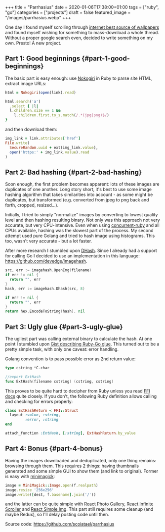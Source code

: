 +++
title = "Parrhasius"
date = 2020-01-06T17:38:00+01:00
tags = ["ruby", "go"]
categories = ["projects"]
draft = false
featured_image = "/images/parrhasius.webp"
+++

One day I found myself scrolling through [internet best source of wallpapers](https://4chan.org/wg) and found myself wishing for something to mass-download a whole thread.
Without a proper google search even, decided to write something on my own. Presto! A new project.


## Part 1: Good beginnings {#part-1-good-beginnings}

The basic part is easy enough: use [Nokogiri](https://nokogiri.org/) in Ruby to parse site HTML, extract image URLs:

```ruby
html = Nokogiri(open(link).read)

html.search('a')
  .select { |l|
  l.children.size == 1 &&
    l.children.first.to_s.match(/.*(jpg|png)$/)
}
```

and then download them:

```ruby
img_link = link.attributes['href']
File.write(
  SecureRandom.uuid + ext(img_link.value),
  open('https:' + img_link.value).read
)
```


## Part 2: Bad hashing {#part-2-bad-hashing}

Soon enough, the first problem becomes apparent: lots of these images are duplicates of one another.
Long story short, it's best to use some image hashing algorithm that takes similarities into account - as some might be duplicates, but transformed (e.g. converted from jpeg to png back and forth, cropped, resized...).

Initially, I tried to simply "normalize" images by converting to lowest quality level and then hashing resulting binary. Not only was this approach not very accurate, but very CPU-intensive. Even when using [concurrent-ruby](https://github.com/ruby-concurrency/concurrent-ruby) and all CPUs available, hashing was the slowest part of the process.
My second attempt used pure Golang and tried to hash image using histograms. This too, wasn't very accurate - but a lot faster.

After more research I stumbled upon [DHash](http://www.hackerfactor.com/blog/?/archives/529-Kind-of-Like-That.html).
Since I already had a support for calling Go I decided to use an implementation in this language: <https://github.com/devedge/imagehash>.

```go
src, err := imagehash.OpenImg(filename)
if err != nil {
  return "", err
}
hash, err := imagehash.Dhash(src, 8)

if err != nil {
  return "", err
}
return hex.EncodeToString(hash), nil
```


## Part 3: Ugly glue {#part-3-ugly-glue}

The ugliest part was calling external binary to calculate the hash. At one point I stumbled upon [Gist describing Ruby-Go glue](https://gist.github.com/schweigert/385cd8e2267140674b6c4818d8f0c373). This turned out to be a pretty simple task, with only one caveat: error handling.

Golang convention is to pass possible error as 2nd return value:

```go
type cstring *C.char

//export ExtHash
func ExtHash(filename cstring) (cstring, cstring)
```

This proves to be quite hard to decipher from Ruby unless you read [FFI docs](https://github.com/ffi/ffi) quite closely. If you don't, the following Ruby definition allows calling and checking for errors properly:

```ruby
class ExtHashReturn < FFI::Struct
  layout :value, :string,
         :error, :string
end

attach_function :ExtHash, [:string], ExtHashReturn.by_value
```


## Part 4: Bonus {#part-4-bonus}

Having the images downloaded and deduplicated, only one thing remains: browsing through them. This requires 2 things: having thumbnails generated and some simple GUI to show them (and link to original).
Former is easy with [minimagick](https://github.com/minimagick/minimagick):

```ruby
image = MiniMagick::Image.open(f.realpath)
image.resize '256x256'
image.write([dest, f.basename].join('/'))
```

and the latter can be quite simple with [React Photo Gallery](http://neptunian.github.io/react-photo-gallery/), [React Infinite Scroller](https://github.com/CassetteRocks/react-infinite-scroller#readme) and [React Simple Img](https://react-simple-img.now.sh/). This part still requires some cleanup (and maybe Redux), so I'll delay posting code until then.

Source code: <https://github.com/scoiatael/parrhasius><br />

